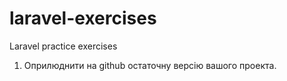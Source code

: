 # laravel-exercises
Laravel practice exercises

1. Оприлюднити на github остаточну версію вашого проекта.

